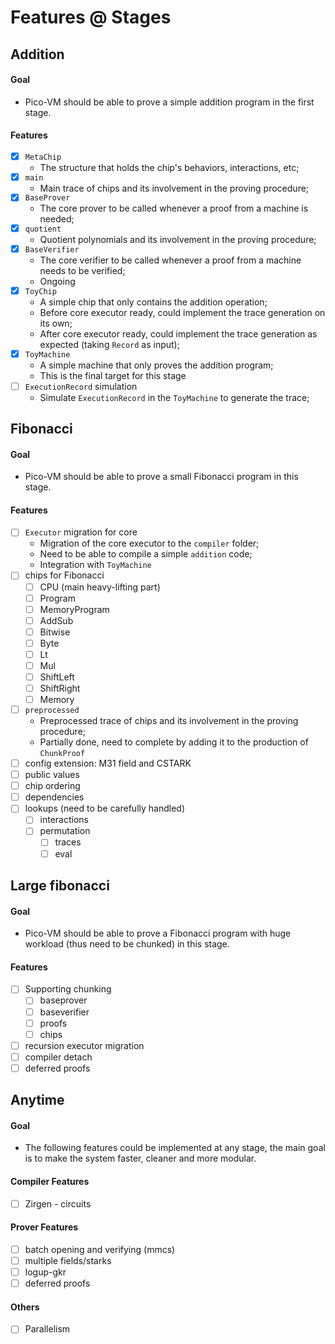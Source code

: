 # Features @ Stages

## Addition
#### Goal
- Pico-VM should be able to prove a simple addition program in the first stage.
#### Features
- [x] `MetaChip`
  - The structure that holds the chip's behaviors, interactions, etc;
- [x] `main`
  - Main trace of chips and its involvement in the proving procedure;
- [x] `BaseProver`
  - The core prover to be called whenever a proof from a machine is needed;
- [x] `quotient`
  - Quotient polynomials and its involvement in the proving procedure;
- [x] `BaseVerifier`
  - The core verifier to be called whenever a proof from a machine needs to be verified;
  - Ongoing
- [x] `ToyChip`
  - A simple chip that only contains the addition operation;
  - Before core executor ready, could implement the trace generation on its own;
  - After core executor ready, could implement the trace generation as expected (taking `Record` as input);
- [x] `ToyMachine`
  - A simple machine that only proves the addition program;
  - This is the final target for this stage
- [ ] `ExecutionRecord` simulation
  - Simulate `ExecutionRecord` in the `ToyMachine` to generate the trace;

## Fibonacci
#### Goal
- Pico-VM should be able to prove a small Fibonacci program in this stage.
#### Features
- [ ] `Executor` migration for core
  - Migration of the core executor to the `compiler` folder;
  - Need to be able to compile a simple `addition` code;
  - Integration with `ToyMachine`
- [ ] chips for Fibonacci
  - [ ] CPU (main heavy-lifting part)
  - [ ] Program
  - [ ] MemoryProgram 
  - [ ] AddSub 
  - [ ] Bitwise 
  - [ ] Byte
  - [ ] Lt
  - [ ] Mul
  - [ ] ShiftLeft 
  - [ ] ShiftRight
  - [ ] Memory
- [ ] `preprocessed`
  - Preprocessed trace of chips and its involvement in the proving procedure;
  - Partially done, need to complete by adding it to the production of `ChunkProof`
- [ ] config extension: M31 field and CSTARK
- [ ] public values
- [ ] chip ordering
- [ ] dependencies 
- [ ] lookups (need to be carefully handled)
  - [ ] interactions
  - [ ] permutation 
    - [ ] traces
    - [ ] eval

## Large fibonacci
#### Goal
- Pico-VM should be able to prove a Fibonacci program with huge workload (thus need to be chunked) in this stage.
#### Features
- [ ] Supporting chunking
  - [ ] baseprover
  - [ ] baseverifier
  - [ ] proofs
  - [ ] chips
- [ ] recursion executor migration
- [ ] compiler detach
- [ ] deferred proofs

## Anytime
#### Goal
- The following features could be implemented at any stage, the main goal is to make the system faster, cleaner and more modular.

#### Compiler Features
- [ ] Zirgen - circuits

#### Prover Features
- [ ] batch opening and verifying (mmcs)
- [ ] multiple fields/starks
- [ ] logup-gkr
- [ ] deferred proofs

#### Others
- [ ] Parallelism
